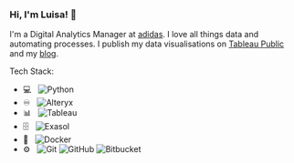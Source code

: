 ### Hi, I'm Luisa! :wave:

I'm a Digital Analytics Manager at [adidas](https://www.adidas-group.com/en/). I love all things data and automating processes. I publish my data visualisations on [Tableau Public](https://public.tableau.com/profile/luisa6565#!/?newProfile=&activeTab=0) and my [blog](https://lb930.github.io/Data-Science-Blog/).

Tech Stack:

- 💻 &nbsp;
  ![Python](https://img.shields.io/badge/-Python-333333?style=flat&logo=python)
- ♾️ &nbsp;
  ![Alteryx](https://img.shields.io/badge/-Alteryx-333333?style=flat&logo=Alteryx)
- 📊 &nbsp;
  ![Tableau](https://img.shields.io/badge/-Tableau-333333?style=flat&logo=Tableau)
- 🗄️ &nbsp;
    ![Exasol](https://img.shields.io/badge/-Exasol-333333?style=flat&logo=Exasol)
- 🐋 &nbsp;
  ![Docker](https://img.shields.io/badge/-Docker-333333?style=flat&logo=docker)
- ⚙️ &nbsp;
  ![Git](https://img.shields.io/badge/-Git-333333?style=flat&logo=git)
  ![GitHub](https://img.shields.io/badge/-GitHub-333333?style=flat&logo=github)
  ![Bitbucket](https://img.shields.io/badge/-Bitbucket-333333?style=flat&logo=Bitbucket)
  
